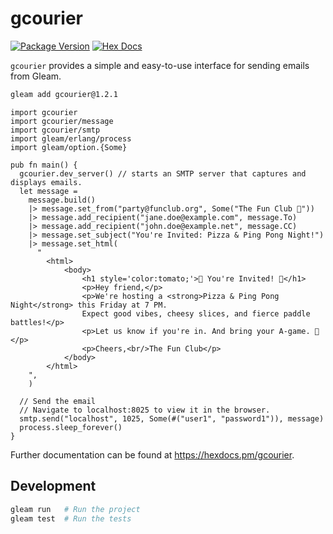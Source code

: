 # gcourier

[![Package Version](https://img.shields.io/hexpm/v/gcourier)](https://hex.pm/packages/gcourier)
[![Hex Docs](https://img.shields.io/badge/hex-docs-ffaff3)](https://hexdocs.pm/gcourier/)

`gcourier` provides a simple and easy-to-use interface for sending emails from Gleam.

```sh
gleam add gcourier@1.2.1
```

```gleam
import gcourier
import gcourier/message
import gcourier/smtp
import gleam/erlang/process
import gleam/option.{Some}

pub fn main() {
  gcourier.dev_server() // starts an SMTP server that captures and displays emails.
  let message =
    message.build()
    |> message.set_from("party@funclub.org", Some("The Fun Club 🎉"))
    |> message.add_recipient("jane.doe@example.com", message.To)
    |> message.add_recipient("john.doe@example.net", message.CC)
    |> message.set_subject("You're Invited: Pizza & Ping Pong Night!")
    |> message.set_html(
      "
        <html>
            <body>
                <h1 style='color:tomato;'>🎈 You're Invited! 🎈</h1>
                <p>Hey friend,</p>
                <p>We're hosting a <strong>Pizza & Ping Pong Night</strong> this Friday at 7 PM. 
                Expect good vibes, cheesy slices, and fierce paddle battles!</p>
                <p>Let us know if you're in. And bring your A-game. 🏓</p>
                <p>Cheers,<br/>The Fun Club</p>
            </body>
        </html>
    ",
    )

  // Send the email
  // Navigate to localhost:8025 to view it in the browser.
  smtp.send("localhost", 1025, Some(#("user1", "password1")), message)
  process.sleep_forever()
}
```

Further documentation can be found at <https://hexdocs.pm/gcourier>.

## Development

```sh
gleam run   # Run the project
gleam test  # Run the tests
```
